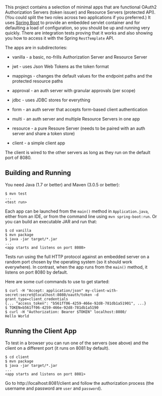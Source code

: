 This project contains a selection of minimal apps that are functional
OAuth2 Authorization Servers (token issuer) and Resource Servers
(protected API). (You could split the two roles across two
applications if you preferred.) It uses
[Spring Boot](https://github.com/spring-projects/spring-boot) to
provide an embedded servlet container and for defaulting a load of
configuration, so you should be up and running very quickly. There are
integration tests proving that it works and also showing you how to
access it with the Spring `RestTemplate` API.

The apps are in subdirectories:

* vanilla - a basic, no-frills Authorization Server and Resource Server

* jwt - uses Json Web Tokens as the token format

* mappings - changes the default values for the endpoint paths and the
  protected resource paths
  
* approval - an auth server with granular approvals (per scope)

* jdbc - uses JDBC stores for everything

* form - an auth server that accepts form-based client authentication

* multi - an auth server and multiple Resource Servers in one app

* resource - a pure Resoure Server (needs to be paired with an auth
  server and share a token store)

* client - a simple client app

The client is wired to the other servers as long as they run on the
default port of 8080. 


## Building and Running

You need Java (1.7 or better) and Maven (3.0.5 or better):

```
$ mvn test
...
<test run>
```

Each app can be launched from the `main()` method in
`Application.java`, either from an IDE, or from the command line using
`mvn spring-boot:run`. Or you can build an executable JAR and run
that:

```
$ cd vanilla
$ mvn package
$ java -jar target/*.jar
...
<app starts and listens on port 8080>
```

Tests run using the full HTTP protocol against an embedded server on a
random port chosen by the operating system (so it should work
everywhere). In contrast, when the app runs from the `main()` method,
it listens on port 8080 by default.

Here are some curl commands to use to get started:

```
$ curl -H "Accept: application/json" my-client-with-secret:secret@localhost:8080/oauth/token -d grant_type=client_credentials
{... "access_token": "b561ff06-4259-466e-92d8-781db1a51901", ...}
$ TOKEN=b561ff06-4259-466e-92d8-781db1a5190
$ curl -H "Authorization: Bearer $TOKEN" localhost:8080/
Hello World
```

## Running the Client App

To test in a browser you can run one of the servers (see above) and
the client on a different port (it runs on 8081 by default).

```
$ cd client
$ mvn package
$ java -jar target/*.jar 
...
<app starts and listens on port 8081>
```

Go to http://localhost:8081/client and follow the authorization process (the
username and password are `user` and `password`).
